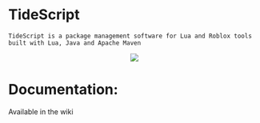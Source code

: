 # TideScript
```TideScript is a package management software for Lua and Roblox tools built with Lua, Java and Apache Maven```
<p align="center">
  <a href="https://skillicons.dev">
    <img src="https://skillicons.dev/icons?i=lua,java,maven" />
  </a>
</p>

# Documentation:
Available in the wiki
